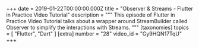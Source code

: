 +++
date = 2019-01-22T00:00:00.000Z
title = "Observer & Streams - Flutter in Practice Video Tutorial"
description = """
This episode of Flutter in Practice Video Tutorial talks about a wrapper around StreamBuilder called Observer to simplify the interactions with Streams.
"""
[taxonomies]
topics = [ "Flutter", "Dart" ]
[extra]
number = "28"
video_id = "Gy9HQN17TqU"
+++




